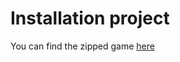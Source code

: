 # Installation project

You can find the zipped game [here](https://drive.google.com/drive/u/1/folders/1Uazo8YDefmxNHUWDF6aUYp8rf6chdeq1)
